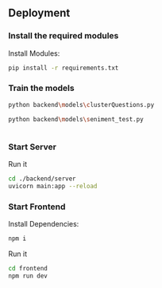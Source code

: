 ## Deployment

### Install the required modules

Install Modules:

```bash
pip install -r requirements.txt
```

### Train the models

```bash
python backend\models\clusterQuestions.py
```
```bash
python backend\models\seniment_test.py
```
```bash

```

### Start Server

Run it

```bash
cd ./backend/server
uvicorn main:app --reload
```

### Start Frontend

Install Dependencies:

```bash
npm i
```

Run it

```bash
cd frontend
npm run dev
```
